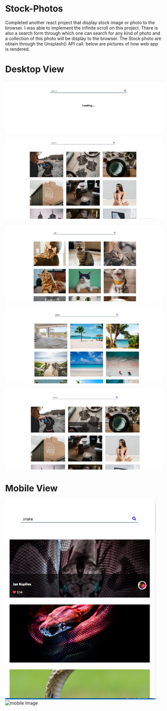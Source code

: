 # Stock-Photos

Completed another react project that display stock image or photo to 
the browser. I was able to implement the infinite scroll on this project.
There is also a search form through which one can search for any kind of photo 
and a collection of this photo will be display to the browser. The Stock photo are obtain
through the Unsplash() API call. below are pictures of how web app is rendered. 


# Desktop View 

![First Image](./public/images/0.png)


![Second Image](./public/images/1.png)

![Third Image](./public/images/2.png)


![Fourth Image](./public/images/3.png)


![Fifth Image](./public/images/4.png)


# Mobile View 

![mobile 1 Image](./public/images/mobile1.png)      ![mobile Image](./public/images/obile22.png)